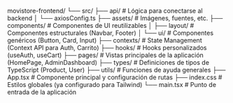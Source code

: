 movistore-frontend/
└── src/
    ├── api/                # Lógica para conectarse al backend
    │   └── axiosConfig.ts
    ├── assets/             # Imágenes, fuentes, etc.
    ├── components/         # Componentes de UI reutilizables
    │   ├── layout/         # Componentes estructurales (Navbar, Footer)
    │   └── ui/             # Componentes genéricos (Button, Card, Input)
    ├── contexts/           # State Management (Context API para Auth, Carrito)
    ├── hooks/              # Hooks personalizados (useAuth, useCart)
    ├── pages/              # Vistas principales de la aplicación (HomePage, AdminDashboard)
    ├── types/              # Definiciones de tipos de TypeScript (Product, User)
    ├── utils/              # Funciones de ayuda generales
    ├── App.tsx             # Componente principal y configuración de rutas
    ├── index.css           # Estilos globales (ya configurado para Tailwind)
    └── main.tsx            # Punto de entrada de la aplicación